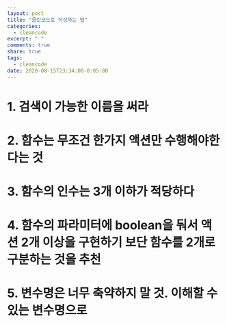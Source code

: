```yaml
---
layout: post
title: "클린코드로 작성하는 법"
categories:
  - cleancode
excerpt: " "
comments: true
share: true
tags:
  - cleancode
date: 2020-08-15T23:34:00-0:05:00
---
```


# 1. 검색이 가능한 이름을 써라

# 2. 함수는 무조건 한가지 액션만 수행해야한다는 것

# 3. 함수의 인수는 3개 이하가 적당하다

# 4. 함수의 파라미터에 boolean을 둬서 액션 2개 이상을 구현하기 보단 함수를 2개로 구분하는 것을 추천

# 5. 변수명은 너무 축약하지 말 것. 이해할 수 있는 변수명으로
